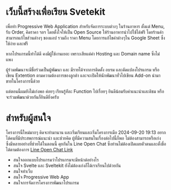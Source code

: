 # เว็บนี้สร้างเพื่อเรียน Svetekit

เพื่อทำ Progressive Web Application สำหรับจัดการระบบต่างๆ ในร้านอาหาร ตั้งแต่ Menu, รับ Order, คิดราคา ฯลฯ โดยตั้งใจให้เป็น Open Source ให้ร้านอาหารนำไปใช้ได้ฟรี โดยร้านค้าสามารถแก้ไขส่วนต่างๆ ของแอป รวมถึง ราคา Menu โดยการแก้ไขค่าต่างๆใน Google Sheet ซึ่งใช้ง่าย และฟรี 

หากโปรแกรมนี้ทำได้ดี คงมีผู้ใช้งานเยอะ เพราะเสียแต่ค่า Hosting และ Domain name ซึ่งไม่แพง 

ผู้ร่วมพัฒนาจะมีชื่อร่วมเป็นผู้พัฒนา และ มีรายได้จากการติดตั้ง อบรม และดัดแปลงโปรแกรม หรือเขียน Extention ตามความต้องการของลูกค้า 
และจะเปิดให้นักพัฒนาทั่วไปเขียน Add-on นำมาขายในโครงการนี้ด้วย 

แต่ตอนนี้ผมยังไม่เก่งพอ ค่อยๆ เรียนรู้ทีละ Function ไปเรื่อยๆ ยินดีน้อมรับคำแนะนำและติชม
หรือจะร่วมพัฒนาด้วยกันก็ยินดียิ่งครับ

# สำหรับผู้สนใจ
โครงการนี้ใหม่มากๆ คิดจะทำมานาน และเริ่มเรียนและเริ่มโครงการเมือ 2024-09-20 19:13 อยากได้คนที่มีประสพการณ์แนะนำ และช่วยคิด ผู้ที่มีความสนในเรื่องต่อไปนี้ก็พอ ไม่ต้องสามารถหรือเก่ง ซึ่งมีหลายอย่างที่ช่วยได้ในตอนนี้
คุยกันใน Line Open Chat ซึ่งท่านไม่ต้องเปิดเผยตัวตนและตั้งชื่อได้ตามต้องการ [Line Open Chat Link ](https://line.me/ti/g2/vnilwl42_Bxrl7h3iks7WrXLBioli8kXfXXOAg?utm_source=invitation&utm_medium=link_copy&utm_campaign=default)
- สนใจออกแบบโปรแกรมว่าโปรแกรมจะมีหน้าต่อย่างไร
- สนใจ Svelte และ Sveltekit ยังไม่ต้องเก่งก็ได้เราเรียนไปด้วยกัน
- สนใจทำเว็บ
- สนใจ Progressive Web App
- สนใจการจัดการโครงการพัฒนาโปรแกรม
